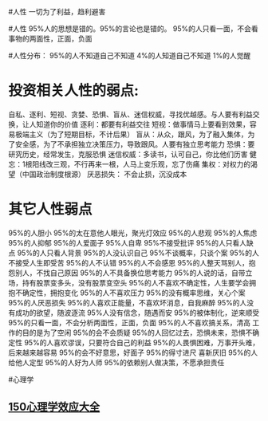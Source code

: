 #人性
一切为了利益，趋利避害

#人性
95%人的思想是错的。95%的言论也是错的。
95%的人只看一面，不会看事物的两面性，正面，负面


#人性分布：
95%的人不知道自己不知道
4%的人知道自己不知道
1%的人觉醒

# 投资相关人性的弱点:
自私、逐利、短视、贪婪、恐惧、盲从、迷信权威，寻找优越感。与人要有利益交换，让人知道你的价值
逐利：都要有利益交往
短视：做事情马上要看到效果，容易极端主义（为了短期目标，不计后果）
盲从：从众，跟风，为了融入集体，为了安全感，为了不承担独立决策压力，导致跟风。人要有独立思考能力
恐惧：要研究历史，经常发生，克服恐惧
迷信权威：多读书，认可自己，你比他们历害
健忘：1根阳线改三观，不行再来一根，人马上变乐观，忘了伤痛
集权：对权力的渴望（中国政治制度根源）
厌恶损失： 不会止损，沉没成本


# 其它人性弱点
95%的人胆小
95%的太在意他人眼光，聚光灯效应
95%的人悲观
95%的人焦虑
95%的人抑郁
95%的人爱面子
95%人自卑
95%不接受批评
95%的人只看人缺点
95%的人只看人背景
95%的人没认识自己
95%不谈概率，只谈个案
95%的人不接受人生即受苦
95%的人不认错
95%的人不会感恩
95%的人整天骂别人，抱怨别人，不找自己原因
95%的人不具备换位思考能力
95%的人说的话，自带立场，持有股票变多头，没有股票变空头
95%的人不喜欢不确定性，人生要学会拥抱不确定性，拥抱变化
95%的人不喜欢压力
95%的没有概率思维，关心个案
95%的人厌恶损失
95%的人喜欢正能量，不喜欢坏消息，自我麻醉
95%的人没有成功的欲望，随波逐流
95%人没有信念，随遇而安
95%的被体制化，逆来顺受
95%的只看一面，不会分析两面性，正面，负面
95%的人不喜欢搞关系，清高
工作的目的是为了空闲
95%的会不会质疑
95%的人回忆过去，恐惧未来，恐惧不确定性
95%的人喜欢谬误，只要符合自己的利益
95%的人畏惧困难，万事开头难，后来越来越容易
95%的会不好意思，好面子
95%的得寸进尺
喜新厌旧
95%的人给他人定型
95%的人好为人师
95%的依赖别人做决策，不愿承担责任

#心理学
## [150心理学效应大全](https://zhuanlan.zhihu.com/p/93430113)



